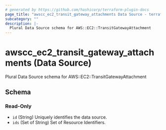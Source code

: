 ```yaml
---
# generated by https://github.com/hashicorp/terraform-plugin-docs
page_title: "awscc_ec2_transit_gateway_attachments Data Source - terraform-provider-awscc"
subcategory: ""
description: |-
  Plural Data Source schema for AWS::EC2::TransitGatewayAttachment
---
```


# awscc_ec2_transit_gateway_attachments (Data Source)

Plural Data Source schema for AWS::EC2::TransitGatewayAttachment



<!-- schema generated by tfplugindocs -->
## Schema

### Read-Only

- `id` (String) Uniquely identifies the data source.
- `ids` (Set of String) Set of Resource Identifiers.


